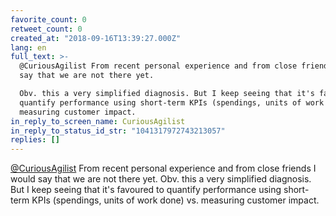```yaml
---
favorite_count: 0
retweet_count: 0
created_at: "2018-09-16T13:39:27.000Z"
lang: en
full_text: >-
  @CuriousAgilist From recent personal experience and from close friends I would
  say that we are not there yet. 

  Obv. this a very simplified diagnosis. But I keep seeing that it's favoured to
  quantify performance using short-term KPIs (spendings, units of work done) vs.
  measuring customer impact.
in_reply_to_screen_name: CuriousAgilist
in_reply_to_status_id_str: "1041317972743213057"
replies: []
---
```


[@CuriousAgilist](https://twitter.com/CuriousAgilist) From recent personal
experience and from close friends I would say that we are not there yet. Obv.
this a very simplified diagnosis. But I keep seeing that it's favoured to
quantify performance using short-term KPIs (spendings, units of work done) vs.
measuring customer impact.
